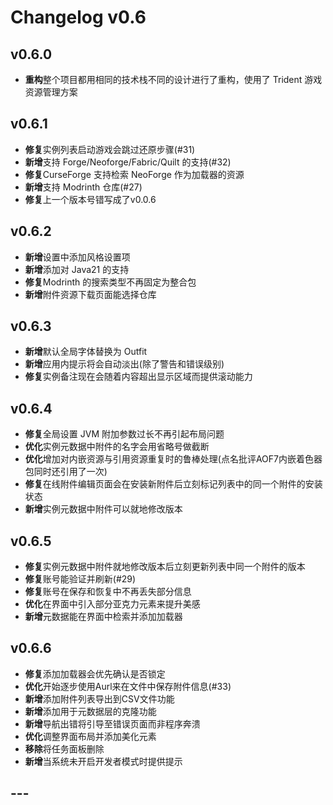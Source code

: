 ﻿# Changelog v0.6

## v0.6.0

- **重构**整个项目都用相同的技术栈不同的设计进行了重构，使用了 Trident 游戏资源管理方案

## v0.6.1

- **修复**实例列表启动游戏会跳过还原步骤(#31)
- **新增**支持 Forge/Neoforge/Fabric/Quilt 的支持(#32)
- **修复**CurseForge 支持检索 NeoForge 作为加载器的资源
- **新增**支持 Modrinth 仓库(#27)
- **修复**上一个版本号错写成了v0.0.6

## v0.6.2

- **新增**设置中添加风格设置项
- **新增**添加对 Java21 的支持
- **修复**Modrinth 的搜索类型不再固定为整合包
- **新增**附件资源下载页面能选择仓库

## v0.6.3

- **新增**默认全局字体替换为 Outfit
- **新增**应用内提示将会自动淡出(除了警告和错误级别)
- **修复**实例备注现在会随着内容超出显示区域而提供滚动能力

## v0.6.4

- **修复**全局设置 JVM 附加参数过长不再引起布局问题
- **优化**实例元数据中附件的名字会用省略号做截断
- **优化**增加对内嵌资源与引用资源重复时的鲁棒处理(点名批评AOF7内嵌着色器包同时还引用了一次)
- **修复**在线附件编辑页面会在安装新附件后立刻标记列表中的同一个附件的安装状态
- **新增**实例元数据中附件可以就地修改版本

## v0.6.5

- **修复**实例元数据中附件就地修改版本后立刻更新列表中同一个附件的版本
- **修复**账号能验证并刷新(#29)
- **修复**账号在保存和恢复中不再丢失部分信息
- **优化**在界面中引入部分亚克力元素来提升美感
- **新增**元数据能在界面中检索并添加加载器

## v0.6.6

- **修复**添加加载器会优先确认是否锁定
- **优化**开始逐步使用Aurl来在文件中保存附件信息(#33)
- **新增**添加附件列表导出到CSV文件功能
- **新增**添加用于元数据层的克隆功能
- **新增**导航出错将引导至错误页面而非程序奔溃
- **优化**调整界面布局并添加美化元素
- **移除**将任务面板删除
- **新增**当系统未开启开发者模式时提供提示

## ---